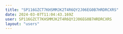 ```yaml
---
title: "SP116GZCT7KHSMMJK2T4R6QY2J06EG0B7HRDRCXRS"
date: 2024-03-07T11:04:43.169Z
user: SP116GZCT7KHSMMJK2T4R6QY2J06EG0B7HRDRCXRS
layout: "users"
---
```

    